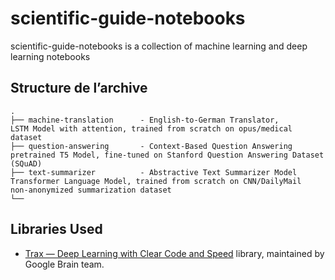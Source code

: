 # scientific-guide-notebooks
scientific-guide-notebooks is a collection of machine learning and deep learning notebooks

## Structure de l’archive 
```
.
├── machine-translation      - English-to-German Translator, 
LSTM Model with attention, trained from scratch on opus/medical dataset
├── question-answering       - Context-Based Question Answering
pretrained T5 Model, fine-tuned on Stanford Question Answering Dataset (SQuAD)
├── text-summarizer          - Abstractive Text Summarizer Model
Transformer Language Model, trained from scratch on CNN/DailyMail
non-anonymized summarization dataset
└── 
```


## Libraries Used
- [Trax — Deep Learning with Clear Code and Speed](https://github.com/google/trax) library, maintained by Google Brain team.
